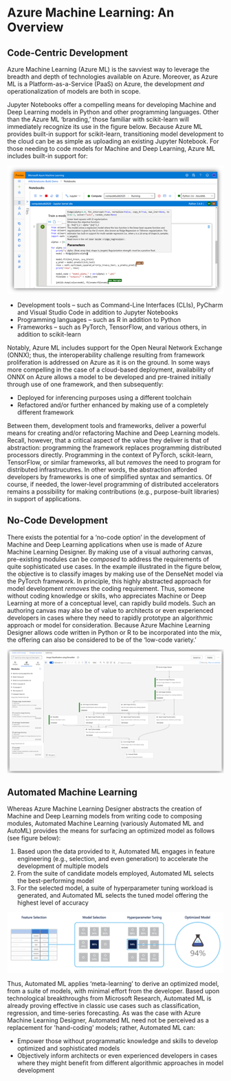 # Azure Machine Learning: An Overview 

## Code-Centric Development 

Azure Machine Learning (Azure ML) is the savviest way to leverage the breadth and depth of technologies available on Azure. Moreover, as Azure ML is a Platform-as-a-Service (PaaS) on Azure, the development _and_ operationalization of models are both in scope. 

Jupyter Notebooks offer a compelling means for developing Machine and Deep Learning models in Python and other programming languages. Other than the Azure ML ‘branding,’ those familiar with scikit-learn will immediately recognize its use in the figure below. Because Azure ML provides built-in support for scikit-learn, transitioning model development to the cloud can be as simple as uploading an existing Jupyter Notebook.  For those needing to code models for Machine and Deep Learning, Azure ML includes built-in support for:

![Jupyter Notebooks via Azure ML](/datascience/mlops/media/aml_jupyter.png "Jupyter Notebooks via Azure ML")

- Development tools – such as Command-Line Interfaces (CLIs), PyCharm and Visual Studio Code in addition to Jupyter Notebooks
- Programming languages – such as R in addition to Python 
- Frameworks – such as PyTorch, TensorFlow, and various others, in addition to scikit-learn 

Notably, Azure ML includes support for the Open Neural Network Exchange (ONNX); thus, the interoperability challenge resulting from framework proliferation is addressed on Azure as it is on the ground. In some ways more compelling in the case of a cloud-based deployment, availability of ONNX on Azure allows a model to be developed and pre-trained initially through use of one framework, and then subsequently:

- Deployed for inferencing purposes using a different toolchain
- Refactored and/or further enhanced by making use of a completely different framework

Between them, development tools and frameworks, deliver a powerful means for creating and/or refactoring Machine and Deep Learning models. Recall, however, that a critical aspect of the value they deliver is that of abstraction: programming the framework replaces programming distributed processors directly. Programming in the context of PyTorch, scikit-learn, TensorFlow, or similar frameworks, all but _removes_ the need to program for distributed infrastrucutres. In other words, the abstraction afforded developers by frameworks is one of simplified syntax and semantics. Of course, if needed, the lower-level programming of distributed accelerators remains a possibility for making contributions (e.g., purpose-built libraries) in support of applications. 

## No-Code Development 

There exists the potential for a ‘no-code option’ in the development of Machine and Deep Learning applications when use is made of Azure Machine Learning Designer. By making use of a visual authoring canvas, pre-existing modules can be _composed_ to address the requirements of quite sophisticated use cases. In the example illustrated in the figure below, the objective is to classify images by making use of the DenseNet model via the PyTorch framework. In principle, this highly abstracted approach for model development _removes_ the coding requirement. Thus, someone without coding knowledge or skills, who appreciates Machine or Deep Learning at more of a conceptual level, can rapidly build models. Such an authoring canvas may also be of value to architects or even experienced developers in cases where they need to rapidly prototype an algorithmic approach or model for consideration. Because Azure Machine Learning Designer allows code written in Python or R to be incorporated into the mix, the offering can also be considered to be of the ‘low-code variety.’ 

![Azure ML Designer](/datascience/mlops/media/aml_designer.png "Azure ML Designer")

## Automated Machine Learning

Whereas Azure Machine Learning Designer abstracts the creation of Machine and Deep Learning models from writing code to composing modules, Automated Machine Learning (variously Automated ML and AutoML) provides the means for surfacing an optimized model as follows (see figure below):

1.	Based upon the data provided to it, Automated ML engages in feature engineering (e.g., selection, and even generation) to accelerate the development of multiple models  
1.	From the suite of candidate models employed, Automated ML selects the best-performing model  
1.	For the selected model, a suite of hyperparameter tuning workload is generated, and Automated ML selects the tuned model offering the highest level of accuracy

![AutoML](/datascience/mlops/media/automl.png "AutoML")

Thus, Automated ML applies ‘meta-learning’ to derive an optimized model, from a suite of models, with minimal effort from the developer. Based upon technological breakthroughs from Microsoft Research, Automated ML is already proving effective in classic use cases such as classification, regression, and time-series forecasting. As was the case with Azure Machine Learning Designer, Automated ML need not be perceived as a replacement for 'hand-coding' models; rather, Automated ML can:

- Empower those without programmatic knowledge and skills to develop optimized and sophisticated models 
- Objectively inform architects or even experienced developers in cases where they might benefit from different algorithmic approaches in model development 
